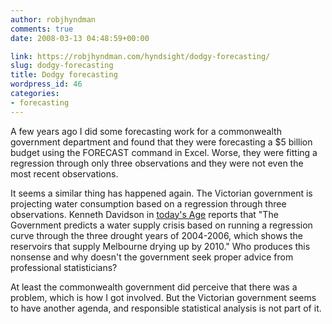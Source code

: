 ```yaml
---
author: robjhyndman
comments: true
date: 2008-03-13 04:48:59+00:00

link: https://robjhyndman.com/hyndsight/dodgy-forecasting/
slug: dodgy-forecasting
title: Dodgy forecasting
wordpress_id: 46
categories:
- forecasting
---
```


A few years ago I did some forecasting work for a commonwealth government department and found that they were forecasting a $5 billion budget using the FORECAST command in Excel. Worse, they were fitting a regression through only three observations and they were not even the most recent observations.

It seems a similar thing has happened again. The Victorian government is projecting water consumption based on a regression through three observations. Kenneth Davidson in [today's Age](http://www.theage.com.au/news/opinion/water-policy-direct-from-la-la-land/2008/03/12/1205126007213.html?page=fullpage) reports that  "The Government predicts a water supply crisis based on running a regression curve through the three drought years of 2004-2006, which shows the reservoirs that supply Melbourne drying up by 2010." Who produces this nonsense and why doesn't the government seek proper advice from professional statisticians?

At least the commonwealth government did perceive that there was a problem, which is how I got involved. But the Victorian government seems to have another agenda, and responsible statistical analysis is not part of it.
